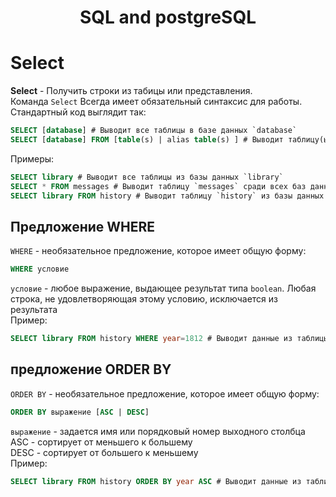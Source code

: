<h1 align="center">
SQL and postgreSQL
</h1>

Select
===
**Select** - Получить строки из табицы или представления. <br>
Команда `Select` Всегда имеет обязательный синтаксис для работы. Стандартный код выглядит так:
```SQL
SELECT [database] # Выводит все таблицы в базе данных `database`
SELECT [database] FROM [table(s) | alias table(s) ] # Выводит таблицу(ы) `table(s) | alias table(s)` из базы данных `database` 
```
Примеры: 
```SQL
SELECT library # Выводит все таблицы из базы данных `library`
SELECT * FROM messages # Выводит таблицу `messages` сради всех баз данных
SELECT library FROM history # Выводит таблицу `history` из базы данных `library`
```
Предложение WHERE
---
`WHERE` - необязательное предложение, которое имеет общую форму:
```SQL
WHERE условие
```
`условие` - любое выражение, выдающее результат типа `boolean`. Любая строка, не удовлетворяющая этому условию, исключается из результата
<br>
Пример:
```SQL
SELECT library FROM history WHERE year=1812 # Выводит данные из таблицы `history` из базы данных `library` только те, в которых в столбце `year` данные будут равны `1812` 
```

предложение ORDER BY
---
`ORDER BY` - необязательное предложение, которое имеет общую форму:
```SQL
ORDER BY выражение [ASC | DESC]
```
`выражение` - задается имя или порядковый номер выходного столбца
<br>
ASC - сортирует от меньшего к большему
<br>
DESC - сортирует от большего к меньшему
<br>
Пример:
```SQL
SELECT library FROM history ORDER BY year ASC # Выводит данные из таблицы `history` из базы данных `library`, которые отсуртируемые от меньшего к большему по столбцу `year`
```
